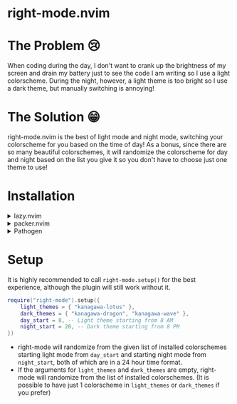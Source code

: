 # right-mode.nvim

# The Problem 😢

When coding during the day, I don't want to crank up the brightness of my screen and drain my battery just to see the code I am writing so I use a light colorscheme. During the night, however, a light theme is too bright so I use a dark theme, but manually switching is annoying!

# The Solution 😁

right-mode.nvim is the best of light mode and night mode, switching your colorscheme for you based on the time of day! As a bonus, since there are so many beautiful colorschemes, it will randomize the colorscheme for day and night based on the list you give it so you don't have to choose just one theme to use!

# Installation

<details>
    <summary>lazy.nvim</summary>

```lua
{
    "rohitpoduval1/right-mode.nvim",
}
```

</details>

<details>
    <summary>packer.nvim</summary>

```lua
use {
  'rohitpoduval1/right-mode',
  config = function()
    require("right-mode").setup({
        light_themes = { "kanagawa-lotus" },
        dark_themes = { "kanagawa-dragon", "kanagawa-wave" },
        day_start = 8, -- Light theme starting from 8 AM
        night_start = 20, -- Dark theme starting from 8 PM
    })
}
```

</details>

<details>
    <summary>Pathogen</summary>

```
git clone --depth=1 https://github.com/rohitpoduval1/right-mode.git ~/.vim/bundle/
```

</details>

# Setup

It is highly recommended to call `right-mode.setup()` for the best experience, although the plugin will still work without it.

```lua
require("right-mode").setup({
    light_themes = { "kanagawa-lotus" },
	dark_themes = { "kanagawa-dragon", "kanagawa-wave" },
	day_start = 8, -- Light theme starting from 8 AM
	night_start = 20, -- Dark theme starting from 8 PM
})
```

- right-mode will randomize from the given list of installed colorschemes starting light mode from `day_start` and starting night mode from `night_start`, both of which are in a 24 hour time format.
- If the arguments for `light_themes` and `dark_themes` are empty, right-mode will randomize from the list of installed colorschemes. (It is possible to have just 1 colorscheme in `light_themes` or `dark_themes` if you prefer)
